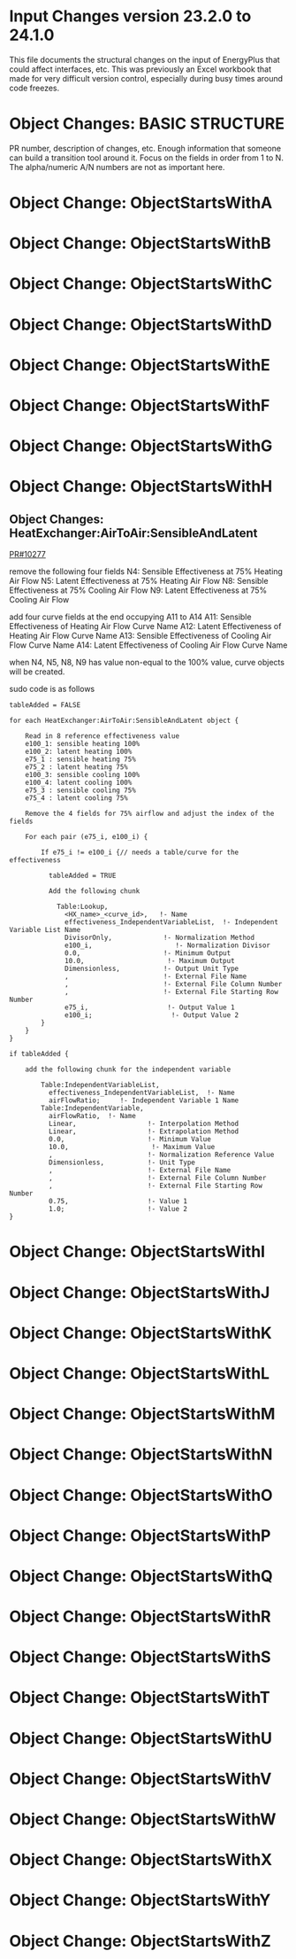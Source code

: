 Input Changes version 23.2.0 to 24.1.0
======================================

This file documents the structural changes on the input of EnergyPlus that could affect interfaces, etc.
This was previously an Excel workbook that made for very difficult version control, especially during busy times around code freezes.

# Object Changes: BASIC STRUCTURE

PR number, description of changes, etc.
Enough information that someone can build a transition tool around it.
Focus on the fields in order from 1 to N.
The alpha/numeric A/N numbers are not as important here.

# Object Change: ObjectStartsWithA

# Object Change: ObjectStartsWithB

# Object Change: ObjectStartsWithC

# Object Change: ObjectStartsWithD

# Object Change: ObjectStartsWithE

# Object Change: ObjectStartsWithF

# Object Change: ObjectStartsWithG

# Object Change: ObjectStartsWithH

## Object Changes: HeatExchanger:AirToAir:SensibleAndLatent

[PR#10277](https://github.com/NREL/EnergyPlus/pull/10277/)

remove the following four fields
N4: Sensible Effectiveness at 75% Heating Air Flow
N5: Latent Effectiveness at 75% Heating Air Flow
N8: Sensible Effectiveness at 75% Cooling Air Flow
N9: Latent Effectiveness at 75% Cooling Air Flow

add four curve fields at the end occupying A11 to A14
A11: Sensible Effectiveness of Heating Air Flow Curve Name
A12: Latent Effectiveness of Heating Air Flow Curve Name
A13: Sensible Effectiveness of Cooling Air Flow Curve Name
A14: Latent Effectiveness of Cooling Air Flow Curve Name

when N4, N5, N8, N9 has value non-equal to the 100% value, curve objects will be created.

sudo code is as follows

    tableAdded = FALSE

    for each HeatExchanger:AirToAir:SensibleAndLatent object {

        Read in 8 reference effectiveness value
        e100_1: sensible heating 100%
        e100_2: latent heating 100%
        e75_1 : sensible heating 75%
        e75_2 : latent heating 75%
        e100_3: sensible cooling 100%
        e100_4: latent cooling 100%
        e75_3 : sensible cooling 75%
        e75_4 : latent cooling 75%

        Remove the 4 fields for 75% airflow and adjust the index of the fields

        For each pair (e75_i, e100_i) {

            If e75_i != e100_i {// needs a table/curve for the effectiveness

              tableAdded = TRUE

              Add the following chunk

                Table:Lookup,
                  <HX_name>_<curve_id>,   !- Name
                  effectiveness_IndependentVariableList,  !- Independent Variable List Name
                  DivisorOnly,             !- Normalization Method
                  e100_i,                     !- Normalization Divisor
                  0.0,                     !- Minimum Output
                  10.0,                     !- Maximum Output
                  Dimensionless,           !- Output Unit Type
                  ,                        !- External File Name
                  ,                        !- External File Column Number
                  ,                        !- External File Starting Row Number
                  e75_i,                    !- Output Value 1
                  e100_i;                    !- Output Value 2
            }
        }
    }

    if tableAdded {

        add the following chunk for the independent variable

            Table:IndependentVariableList,
              effectiveness_IndependentVariableList,  !- Name
              airFlowRatio;     !- Independent Variable 1 Name
            Table:IndependentVariable,
              airFlowRatio,  !- Name
              Linear,                  !- Interpolation Method
              Linear,                  !- Extrapolation Method
              0.0,                     !- Minimum Value
              10.0,                     !- Maximum Value
              ,                        !- Normalization Reference Value
              Dimensionless,           !- Unit Type
              ,                        !- External File Name
              ,                        !- External File Column Number
              ,                        !- External File Starting Row Number
              0.75,                    !- Value 1
              1.0;                     !- Value 2
    }



# Object Change: ObjectStartsWithI

# Object Change: ObjectStartsWithJ

# Object Change: ObjectStartsWithK

# Object Change: ObjectStartsWithL

# Object Change: ObjectStartsWithM

# Object Change: ObjectStartsWithN

# Object Change: ObjectStartsWithO

# Object Change: ObjectStartsWithP

# Object Change: ObjectStartsWithQ

# Object Change: ObjectStartsWithR

# Object Change: ObjectStartsWithS

# Object Change: ObjectStartsWithT

# Object Change: ObjectStartsWithU

# Object Change: ObjectStartsWithV

# Object Change: ObjectStartsWithW

# Object Change: ObjectStartsWithX

# Object Change: ObjectStartsWithY

# Object Change: ObjectStartsWithZ
